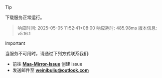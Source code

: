 > [!TIP]
下载服务正常运行。


> 响应时间: 2025-05-05 11:52:41+08:00
> 响应耗时: 485.98ms
> 版本信息: v5.16.1

> [!IMPORTANT]
> 当服务不可用时，请通过下列方式联系我们: 
> - 前往 **[Maa-Mirror-Issue](https://github.com/MaaMirror/Maa-Mirror-Issue/issues)** 创建 issue
> - 发送邮件至 **<a href="mailto:weinibuliu@outlook.com">weinibuliu@outlook.com</a>**